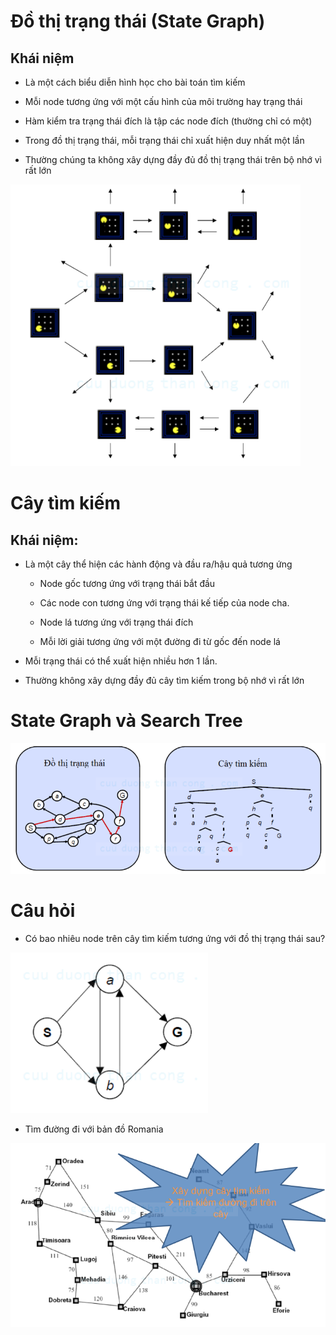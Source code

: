 # Đồ thị trạng thái (State Graph)
## Khái niệm
- Là một cách biểu diễn hình học cho bài toán tìm kiếm

- Mỗi node tương ứng với một cấu hình của môi trường hay trạng thái

- Hàm kiểm tra trạng thái đích là tập các node đích (thường chỉ có một)

- Trong đồ thị trạng thái, mỗi trạng thái chỉ xuất hiện duy nhất một lần

- Thường chúng ta không xây dựng đầy đủ đồ thị trạng thái trên bộ nhớ vì rất lớn

![alt text](image.png)

# Cây tìm kiếm
## Khái niệm:
- Là một cây thể hiện các hành động và đầu ra/hậu quả tương ứng
    - Node gốc tương ứng với trạng thái bắt đầu
    
    - Các node con tương ứng với trạng thái kế tiếp của node cha.
    
    - Node lá tương ứng với trạng thái đích

    - Mỗi lời giải tương ứng với một đường đi từ gốc đến node lá

- Mỗi trạng thái có thể xuất hiện nhiều hơn 1 lần.

- Thường không xây dựng đầy đủ cây tìm kiếm trong bộ nhớ vì rất lớn

# State Graph và Search Tree

![alt text](image-1.png)

# Câu hỏi
- Có bao nhiêu node trên cây tìm kiếm tương ứng với đồ thị
trạng thái sau?

![alt text](image-2.png)

- Tìm đường đi với bản đồ Romania

![alt text](image-3.png)